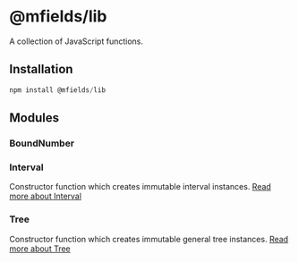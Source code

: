 # @mfields/lib

A collection of JavaScript functions.

## Installation

```js
npm install @mfields/lib
```

## Modules

### BoundNumber

### Interval
Constructor function which creates immutable interval instances. [Read more about Interval](/Interval)

### Tree
Constructor function which creates immutable general tree instances. [Read more about Tree](/Tree)
